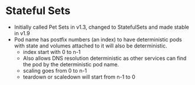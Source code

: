 # Stateful Sets

- Initially called Pet Sets in v1.3, changed to StatefulSets and made stable in v1.9
- Pod name has postfix numbers (an index) to have deterministic pods with state and volumes attached to it will also be deterministic.
  - index start with 0 to n-1
  - Also allows DNS resolution deterministic as other services can find the pod by the deterministic pod name.
  - scaling goes from 0 to n-1
  - teardown or scaledown will start from n-1 to 0
